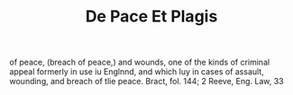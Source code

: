---
title: De Pace Et Plagis
letter: D
permalink: "/definitions/bld-de-pace-et-plagis.html"
body: of peace, (breach of peace,) and wounds, one of the kinds of criminal appeal
  formerly in use iu Englnnd, and which luy in cases of assault, wounding, and breach
  of tlie peace. Bract, fol. 144; 2 Reeve, Eng. Law, 33
published_at: '2018-07-07'
source: Black's Law Dictionary 2nd Ed (1910)
layout: post
---